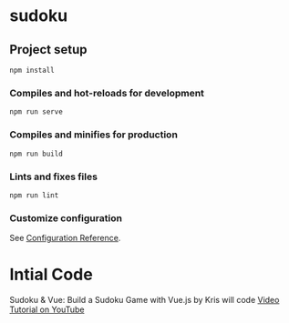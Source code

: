 # sudoku

## Project setup
```
npm install
```

### Compiles and hot-reloads for development
```
npm run serve
```

### Compiles and minifies for production
```
npm run build
```

### Lints and fixes files
```
npm run lint
```

### Customize configuration
See [Configuration Reference](https://cli.vuejs.org/config/).

# Intial Code
Sudoku & Vue: Build a Sudoku Game with Vue.js by Kris will code [Video Tutorial on YouTube](https://www.youtube.com/watch?v=oWimqARmM7s)

